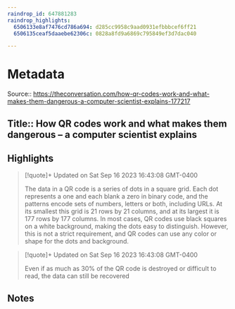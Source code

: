 ```yaml
---
raindrop_id: 647881283
raindrop_highlights:
  6506133e8af7476cd786a694: d285cc9958c9aad0931efbbbcef6ff21
  6506135ceaf5daaebe62306c: 0828a8fd9a6869c795849ef3d7dac040

---
```


# Metadata
Source:: https://theconversation.com/how-qr-codes-work-and-what-makes-them-dangerous-a-computer-scientist-explains-177217

Title:: How QR codes work and what makes them dangerous – a computer scientist explains
---



## Highlights

> [!quote]+ Updated on Sat Sep 16 2023 16:43:08 GMT-0400
>
> The data in a QR code is a series of dots in a square grid. Each dot represents a one and each blank a zero in binary code, and the patterns encode sets of numbers, letters or both, including URLs. At its smallest this grid is 21 rows by 21 columns, and at its largest it is 177 rows by 177 columns. In most cases, QR codes use black squares on a white background, making the dots easy to distinguish. However, this is not a strict requirement, and QR codes can use any color or shape for the dots and background.

> [!quote]+ Updated on Sat Sep 16 2023 16:43:08 GMT-0400
>
> Even if as much as 30% of the QR code is destroyed or difficult to read, the data can still be recovered
## Notes
